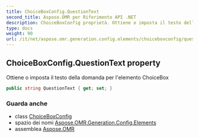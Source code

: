 ```yaml
---
title: ChoiceBoxConfig.QuestionText
second_title: Aspose.OMR per Riferimento API .NET
description: ChoiceBoxConfig proprietà. Ottiene o imposta il testo della domanda per lelemento ChoiceBox
type: docs
weight: 90
url: /it/net/aspose.omr.generation.config.elements/choiceboxconfig/questiontext/
---
```

## ChoiceBoxConfig.QuestionText property

Ottiene o imposta il testo della domanda per l'elemento ChoiceBox

```csharp
public string QuestionText { get; set; }
```

### Guarda anche

* class [ChoiceBoxConfig](../)
* spazio dei nomi [Aspose.OMR.Generation.Config.Elements](../../choiceboxconfig/)
* assemblea [Aspose.OMR](../../../)


